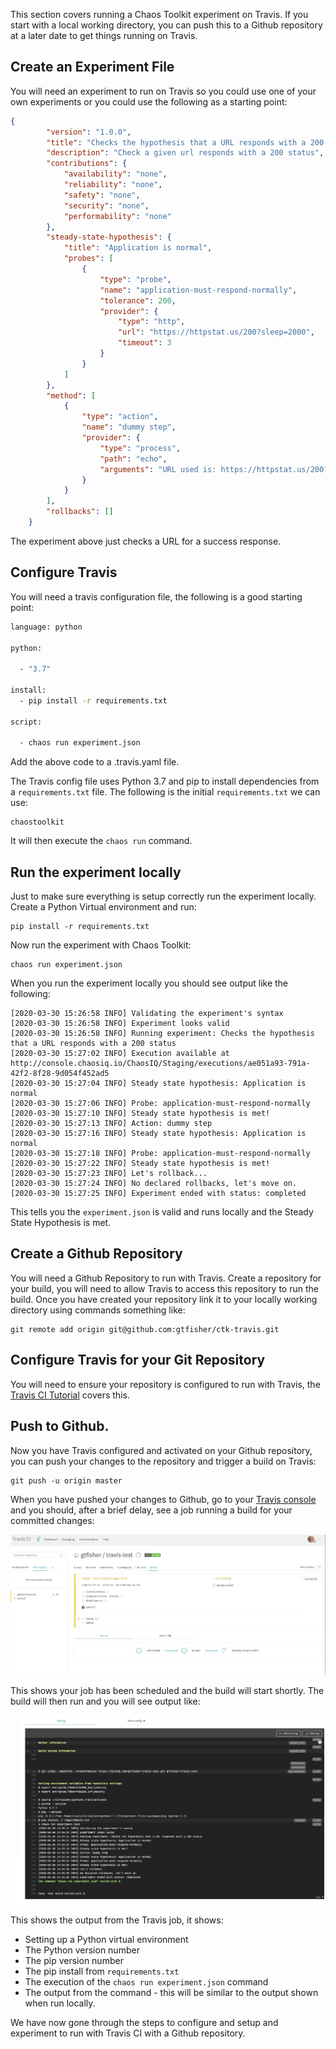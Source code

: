 This section covers running a Chaos Toolkit experiment on Travis. If you start with a local working directory, you can push this to a Github repository at a later date to get things running on Travis.

## Create an Experiment File

You will need an experiment to run on Travis so you could use one of your own experiments or you could use the following as a starting point:

```json
{
        "version": "1.0.0",
        "title": "Checks the hypothesis that a URL responds with a 200 status",
        "description": "Check a given url responds with a 200 status",
        "contributions": {
            "availability": "none",
            "reliability": "none",
            "safety": "none",
            "security": "none",
            "performability": "none"
        },
        "steady-state-hypothesis": {
            "title": "Application is normal",
            "probes": [
                {
                    "type": "probe",
                    "name": "application-must-respond-normally",
                    "tolerance": 200,
                    "provider": {
                        "type": "http",
                        "url": "https://httpstat.us/200?sleep=2000",
                        "timeout": 3
                    }
                }
            ]
        },
        "method": [
    		{
                "type": "action",
                "name": "dummy step",
                "provider": {
                    "type": "process",
                    "path": "echo",
                    "arguments": "URL used is: https://httpstat.us/200?sleep=2000"
                }
            }
        ],
        "rollbacks": []
    }
```

The experiment above just checks a URL for a success response.

## Configure Travis

You will need a travis configuration file, the following is a good starting point:

```bash
language: python

python:

  - "3.7"

install:
  - pip install -r requirements.txt

script:

  - chaos run experiment.json

```

Add the above code to a .travis.yaml file.

The Travis config file uses Python 3.7 and pip to install dependencies from a ```requirements.txt``` file. The following is the initial ```requirements.txt``` we can use:

```
chaostoolkit

```
 It will then execute the ```chaos run``` command.

## Run the experiment locally

Just to make sure everything is setup correctly run the experiment locally. Create  a Python Virtual environment and run:

```
pip install -r requirements.txt
```

Now run the experiment with Chaos Toolkit:

```
chaos run experiment.json
```

When you run the experiment locally you should see output like the following:

```
[2020-03-30 15:26:58 INFO] Validating the experiment's syntax
[2020-03-30 15:26:58 INFO] Experiment looks valid
[2020-03-30 15:26:58 INFO] Running experiment: Checks the hypothesis that a URL responds with a 200 status
[2020-03-30 15:27:02 INFO] Execution available at http://console.chaosiq.io/ChaosIQ/Staging/executions/ae051a93-791a-42f2-8f28-9d054f452ad5
[2020-03-30 15:27:04 INFO] Steady state hypothesis: Application is normal
[2020-03-30 15:27:06 INFO] Probe: application-must-respond-normally
[2020-03-30 15:27:10 INFO] Steady state hypothesis is met!
[2020-03-30 15:27:13 INFO] Action: dummy step
[2020-03-30 15:27:16 INFO] Steady state hypothesis: Application is normal
[2020-03-30 15:27:18 INFO] Probe: application-must-respond-normally
[2020-03-30 15:27:22 INFO] Steady state hypothesis is met!
[2020-03-30 15:27:23 INFO] Let's rollback...
[2020-03-30 15:27:24 INFO] No declared rollbacks, let's move on.
[2020-03-30 15:27:25 INFO] Experiment ended with status: completed
```

This tells you the ```experiment.json``` is valid and runs locally and the Steady State Hypothesis is met.

## Create a Github Repository

You will need a Github Repository to run with Travis. Create a repository for your build, you will need to allow Travis to access this repository to run the build. Once you have created your repository link it to your locally working directory using commands something like:

```
git remote add origin git@github.com:gtfisher/ctk-travis.git

```
## Configure Travis for your Git Repository

You will need to ensure your repository is configured to run with Travis, the
[Travis CI Tutorial][TravisGithub] covers this.

## Push to Github.

Now you have Travis configured and activated on your Github repository, you can push your changes to the repository and trigger a build on Travis:

```
git push -u origin master
```

When you have pushed your changes to Github, go to your [Travis console][TravisSignin] and you should, after a brief delay, see a job running  a build for your committed changes:

![Travis Running][TravisRunning]

This shows your job has been scheduled and the build will start shortly. The build will then run and you will see output like:

![Travis Job output][TravisJob]

This shows the output from the Travis job, it shows:

* Setting up a Python virtual environment
* The Python version number
* The pip version number
* The pip install from ```requirements.txt```
* The execution of the ```chaos run experiment.json``` command
* The output from the command - this will be similar to the output shown when run locally.

We have now gone through the steps to configure and setup and experiment to run with Travis CI with a Github repository.

[TravisGithub]: https://docs.travis-ci.com/user/tutorial/#to-get-started-with-travis-ci-using-github
[TravisSignin]: https://travis-ci.com/signin
[TravisRunning]: ./images/travis-running.png
[TravisJob]: ./images/travis-job.png